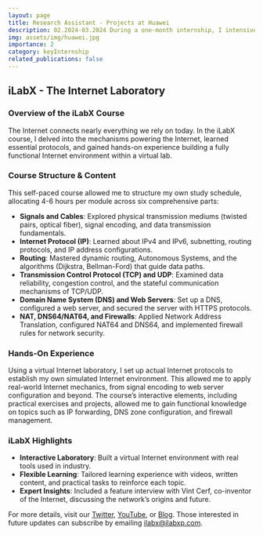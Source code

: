 ```yaml
---
layout: page
title: Research Assistant - Projects at Huawei
description: 02.2024-03.2024 During a one-month internship, I intensively developed code for the OSI model’s network layer using CISCO, including IP, DNS, BGP, ICMP, TCP.. 
img: assets/img/huawei.jpg
importance: 2
category: keyInternship
related_publications: false
---
```


## iLabX - The Internet Laboratory  

### Overview of the iLabX Course

The Internet connects nearly everything we rely on today. In the iLabX course, I delved into the mechanisms powering the Internet, learned essential protocols, and gained hands-on experience building a fully functional Internet environment within a virtual lab.

### Course Structure & Content

This self-paced course allowed me to structure my own study schedule, allocating 4-6 hours per module across six comprehensive parts:

- **Signals and Cables**: Explored physical transmission mediums (twisted pairs, optical fiber), signal encoding, and data transmission fundamentals.
- **Internet Protocol (IP)**: Learned about IPv4 and IPv6, subnetting, routing protocols, and IP address configurations.
- **Routing**: Mastered dynamic routing, Autonomous Systems, and the algorithms (Dijkstra, Bellman-Ford) that guide data paths.
- **Transmission Control Protocol (TCP) and UDP**: Examined data reliability, congestion control, and the stateful communication mechanisms of TCP/UDP.
- **Domain Name System (DNS) and Web Servers**: Set up a DNS, configured a web server, and secured the server with HTTPS protocols.
- **NAT, DNS64/NAT64, and Firewalls**: Applied Network Address Translation, configured NAT64 and DNS64, and implemented firewall rules for network security.

### Hands-On Experience

Using a virtual Internet laboratory, I set up actual Internet protocols to establish my own simulated Internet environment. This allowed me to apply real-world Internet mechanics, from signal encoding to web server configuration and beyond. The course’s interactive elements, including practical exercises and projects, allowed me to gain functional knowledge on topics such as IP forwarding, DNS zone configuration, and firewall management.

### iLabX Highlights

- **Interactive Laboratory**: Built a virtual Internet environment with real tools used in industry.
- **Flexible Learning**: Tailored learning experience with videos, written content, and practical tasks to reinforce each topic.
- **Expert Insights**: Included a feature interview with Vint Cerf, co-inventor of the Internet, discussing the network’s origins and future.

For more details, visit our [Twitter](https://twitter.com/), [YouTube](https://youtube.com/), or [Blog](https://ilabx.blog). Those interested in future updates can subscribe by emailing [ilabx@ilabxp.com](mailto:ilabx@ilabxp.com).

